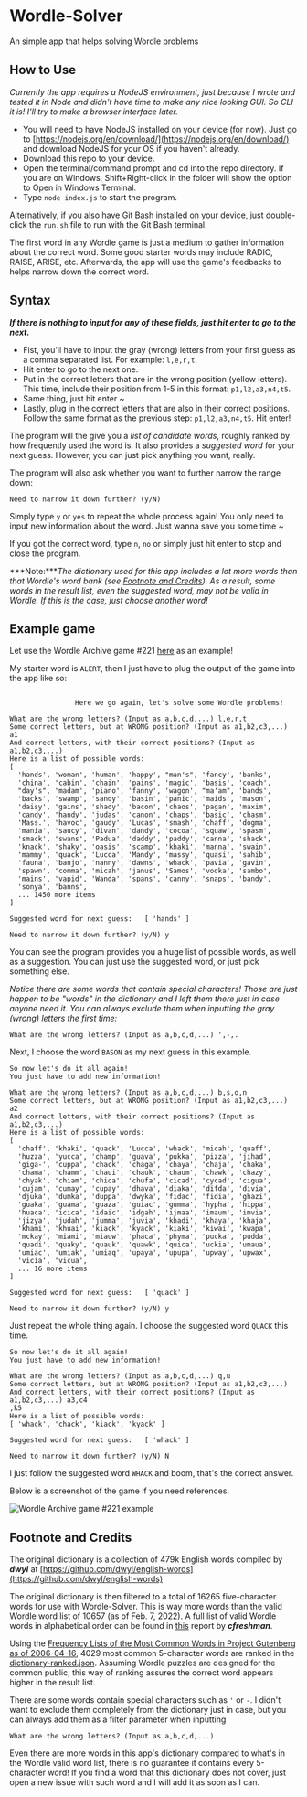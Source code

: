# Wordle-Solver
An simple app that helps solving Wordle problems

## How to Use
*Currently the app requires a NodeJS environment, just because I wrote and tested it in Node and didn't have time to make any nice looking GUI. So CLI it is! I'll try to make a browser interface later.*

- You will need to have NodeJS installed on your device (for now). Just go to [https://nodejs.org/en/download/](https://nodejs.org/en/download/) and download NodeJS for your OS if you haven't already.
- Download this repo to your device.
- Open the terminal/command prompt and cd into the repo directory. If you are on Windows, Shift+Right-click in the folder will show the option to Open in Windows Terminal.
- Type `node index.js` to start the program.

Alternatively, if you also have Git Bash installed on your device, just double-click the `run.sh` file to run with the Git Bash terminal.

The first word in any Wordle game is just a medium to gather information about the correct word. Some good starter words may include RADIO, RAISE, ARISE, etc. Afterwards, the app will use the game's feedbacks to helps narrow down the correct word.

## Syntax
***If there is nothing to input for any of these fields, just hit enter to go to the next.***
- Fist, you'll have to input the gray (wrong) letters from your first guess as a comma separated list. For example: `l,e,r,t`.
- Hit enter to go to the next one.
- Put in the correct letters that are in the wrong position (yellow letters). This time, include their position from 1-5 in this format: `p1,l2,a3,n4,t5`.
- Same thing, just hit enter ~
- Lastly, plug in the correct letters that are also in their correct positions. Follow the same format as the previous step: `p1,l2,a3,n4,t5`. Hit enter!

The program will the give you a *list of candidate words*, roughly ranked by how frequently used the word is. It also provides a *suggested word* for your next guess. However, you can just pick anything you want, really.

The program will also ask whether you want to further narrow the range down:

```Need to narrow it down further? (y/N) ```

Simply type `y` or `yes` to repeat the whole process again! You only need to input new information about the word. Just wanna save you some time ~

If you got the correct word, type `n`, `no` or simply just hit enter to stop and close the program.

***Note:****The dictionary used for this app includes a lot more words than that Wordle's word bank (see [Footnote and Credits](https://github.com/codynhanpham/wordle-solver#footnote-and-credits)). As a result, some words in the result list, even the suggested word, may not be valid in Wordle. If this is the case, just choose another word!*

## Example game
Let use the Wordle Archive game #221 [here](https://www.devangthakkar.com/wordle_archive/?221) as an example!

My starter word is `ALERT`, then I just have to plug the output of the game into the app like so:
```

                Here we go again, let's solve some Wordle problems!

What are the wrong letters? (Input as a,b,c,d,...) l,e,r,t
Some correct letters, but at WRONG position? (Input as a1,b2,c3,...) a1
And correct letters, with their correct positions? (Input as a1,b2,c3,...)
Here is a list of possible words:
[
  'hands', 'woman', 'human', 'happy', "man's", 'fancy', 'banks',
  'china', 'cabin', 'chain', 'pains', 'magic', 'basis', 'coach',
  "day's", 'madam', 'piano', 'fanny', 'wagon', "ma'am", 'bands',
  'backs', 'swamp', 'sandy', 'basin', 'panic', 'maids', 'mason',
  'daisy', 'gains', 'shady', 'bacon', 'chaos', 'pagan', 'maxim',
  'candy', 'handy', 'judas', 'canon', 'chaps', 'basic', 'chasm',
  'Mass.', 'havoc', 'gaudy', 'Lucas', 'smash', 'chaff', 'dogma',
  'mania', 'saucy', 'divan', 'dandy', 'cocoa', 'squaw', 'spasm',
  'smack', 'swans', 'Padua', 'daddy', 'paddy', 'canna', 'shack',
  'knack', 'shaky', 'oasis', 'scamp', 'khaki', 'manna', 'swain',
  'mammy', 'quack', 'Lucca', 'Mandy', 'massy', 'quasi', 'sahib',
  'fauna', 'banjo', 'nanny', 'dawns', 'whack', 'pavia', 'gavin',
  'spawn', 'comma', 'micah', 'janus', 'Samos', 'vodka', 'sambo',
  'mains', 'vapid', 'Wanda', 'spans', 'canny', 'snaps', 'bandy',
  'sonya', 'banns',
  ... 1450 more items
]

Suggested word for next guess:   [ 'hands' ]

Need to narrow it down further? (y/N) y
```

You can see the program provides you a huge list of possible words, as well as a suggestion. You can just use the suggested word, or just pick something else.

*Notice there are some words that contain special characters! Those are just happen to be "words" in the dictionary and I left them there just in case anyone need it. You can always exclude them when inputting the gray (wrong) letters the first time:*
```
What are the wrong letters? (Input as a,b,c,d,...) ',-,.
```


Next, I choose the word `BASON` as my next guess in this example.
```
So now let's do it all again!
You just have to add new information!

What are the wrong letters? (Input as a,b,c,d,...) b,s,o,n
Some correct letters, but at WRONG position? (Input as a1,b2,c3,...) a2
And correct letters, with their correct positions? (Input as a1,b2,c3,...)
Here is a list of possible words:
[
  'chaff', 'khaki', 'quack', 'Lucca', 'whack', 'micah', 'quaff',
  'huzza', 'yucca', 'champ', 'guava', 'pukka', 'pizza', 'jihad',
  'giga-', 'cuppa', 'chack', 'chaga', 'chaya', 'chaja', 'chaka',
  'chama', 'chamm', 'chaui', 'chauk', 'chaum', 'chawk', 'chazy',
  'chyak', 'chiam', 'chica', 'chufa', 'cicad', 'cycad', 'cigua',
  'cujam', 'cumay', 'cupay', 'dhava', 'diaka', 'difda', 'divia',
  'djuka', 'dumka', 'duppa', 'dwyka', 'fidac', 'fidia', 'ghazi',
  'guaka', 'guama', 'guaza', 'guiac', 'gumma', 'hypha', 'hippa',
  'huaca', 'icica', 'idaic', 'idgah', 'ijmaa', 'imaum', 'imvia',
  'jizya', 'judah', 'jumma', 'juvia', 'khadi', 'khaya', 'khaja',
  'khami', 'khuai', 'kiack', 'kyack', 'kiaki', 'kiwai', 'kwapa',
  'mckay', 'miami', 'miauw', 'phaca', 'phyma', 'pucka', 'pudda',
  'quadi', 'quaky', 'quauk', 'quawk', 'quica', 'uckia', 'umaua',
  'umiac', 'umiak', 'umiaq', 'upaya', 'upupa', 'upway', 'upwax',
  'vicia', 'vicua',
  ... 16 more items
]

Suggested word for next guess:   [ 'quack' ]

Need to narrow it down further? (y/N) y
```

Just repeat the whole thing again. I choose the suggested word `QUACK` this time.
```
So now let's do it all again!
You just have to add new information!

What are the wrong letters? (Input as a,b,c,d,...) q,u
Some correct letters, but at WRONG position? (Input as a1,b2,c3,...)
And correct letters, with their correct positions? (Input as a1,b2,c3,...) a3,c4
,k5
Here is a list of possible words:
[ 'whack', 'chack', 'kiack', 'kyack' ]

Suggested word for next guess:   [ 'whack' ]

Need to narrow it down further? (y/N) N
```

I just follow the suggested word `WHACK` and boom, that's the correct answer.

Below is a screenshot of the game if you need references.

![Wordle Archive game #221 example](https://raw.githubusercontent.com/codynhanpham/wordle-solver/main/demo.png)

## Footnote and Credits
The original dictionary is a collection of 479k English words compiled by ***dwyl*** at [https://github.com/dwyl/english-words](https://github.com/dwyl/english-words)

The original dictionary is then filtered to a total of 16265 five-character words for use with Wordle-Solver. This is way more words than the valid Wordle word list of 10657 (as of Feb. 7, 2022). A full list of valid Wordle words in alphabetical order can be found in [this](https://gist.github.com/cfreshman/cdcdf777450c5b5301e439061d29694c) report by ***cfreshman***.

Using the [Frequency Lists of the Most Common Words in Project Gutenberg as of 2006-04-16](https://en.wiktionary.org/wiki/Wiktionary:Frequency_lists#:~:text=of%20The%20Simpsons-,Project%20Gutenberg,-%5Bedit%5D), 4029 most common 5-character words are ranked in the [dictionary-ranked.json](https://github.com/codynhanpham/wordle-solver/blob/main/dictionary-ranked.json). Assuming Wordle puzzles are designed for the common public, this way of ranking assures the correct word appears higher in the result list.

There are some words contain special characters such as `'` or `-`. I didn't want to exclude them completely from the dictionary just in case, but you can always add them as a filter parameter when inputting
```
What are the wrong letters? (Input as a,b,c,d,...) 
```

Even there are more words in this app's dictionary compared to what's in the Wordle valid word list, there is no guarantee it contains every 5-character word! If you find a word that this dictionary does not cover, just open a new issue with such word and I will add it as soon as I can.
